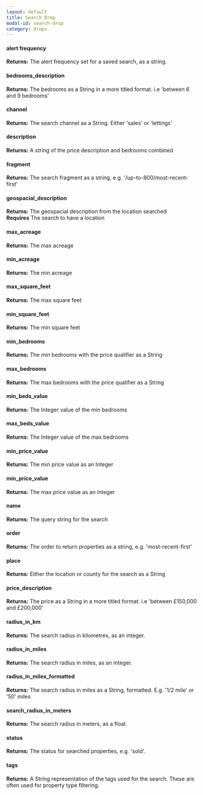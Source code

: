```yaml
---
layout: default
title: Search Drop
modal-id: search-drop
category: drops
---
```


#### alert frequency
**Returns:** The alert frequency set for a saved search, as a string.

#### bedrooms_description
**Returns:** The bedrooms as a String in a more titled format. i.e 'between 6 and 9 bedrooms'

#### channel
**Returns:** The search channel as a String. Either 'sales' or 'lettings'

#### description
**Returns:** A string of the price description and bedrooms combined

#### fragment
**Returns:** The search fragment as a string, e.g. '/up-to-800/most-recent-first'

#### geospacial_description
**Returns:** The geospacial description from the location searched<br/>
**Requires** The search to have a location

#### max_acreage
**Returns:** The max acreage

#### min_acreage
**Returns:** The min acreage

#### max_square_feet
**Returns:** The max square feet

#### min_square_feet
**Returns:** The min square feet

#### min_bedrooms
**Returns:** The min bedrooms with the price qualifier as a String

#### max_bedrooms
**Returns:** The max bedrooms with the price qualifier as a String

#### min_beds_value
**Returns:** The Integer value of the min bedrooms

#### max_beds_value
**Returns:** The Integer value of the max bedrooms

#### min_price_value
**Returns:** The min price value as an Integer

#### min_price_value
**Returns:** The max price value as an Integer

#### name
**Returns:** The query string for the search

#### order
**Returns:** The order to return properties as a string, e.g. 'most-recent-first'

#### place
**Returns:** Either the location or county for the search as a String

#### price_description
**Returns:** The price as a String in a more titled format. i.e 'between £150,000 and £200,000'

#### radius_in_km
**Returns:** The search radius in kilometres, as an integer.

#### radius_in_miles
**Returns:** The search radius in miles, as an integer.

#### radius_in_miles_formatted
**Returns:** The search radius in miles as a String, formatted. E.g. '1/2 mile' or '50' miles

#### search_radius_in_meters
**Returns:** The search radius in meters, as a float.

#### status
**Returns:** The status for searched properties, e.g. 'sold'.

#### tags
**Returns:** A String representation of the tags used for the search. These are often used for property type filtering.
